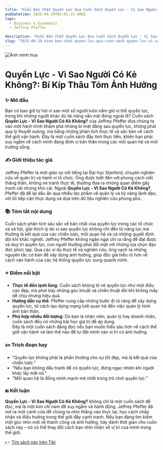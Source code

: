 ```yaml
---
title: "Hiểu Bản Chất Quyền Lực Qua Cuốn Sách Quyền Lực - Vì Sao Người Có Kẻ Không?"
pubDatetime: 2025-04-29T02:01:15.486Z
tags:
  - Business & Economics
  - Jeffrey Pfeffer

description: "Hiểu Bản Chất Quyền Lực Qua Cuốn Sách Quyền Lực - Vì Sao Người Có Kẻ Không?"
slug: "2025-04-29-hieu-ban-chat-quyen-luc-qua-cuon-sach-quyen-luc-vi-sao-nguoi-co-ke-khong"
---
```


![Ảnh minh hoạ](https://external-content.duckduckgo.com/iu/?u=https%3A%2F%2Fsachkinhdoanh.com.vn%2Fwp-content%2Fuploads%2F2018%2F03%2Freview-sach-quyen-lucFILEminimizer.jpg&f=1&ipt=2c0356c1386db614e534a67646cc94afe42a8c76aac5234c7337b9f740e60488)

 # Quyền Lực - Vì Sao Người Có Kẻ Không?: Bí Kíp Thâu Tóm Ảnh Hưởng

### ✨ Mở đầu  
Bạn có bao giờ tự hỏi vì sao một số người luôn nắm giữ vị thế quyền lực, trong khi những người khác dù tài năng vẫn mãi đứng ngoài lề? Cuốn sách **Quyền Lực - Vì Sao Người Có Kẻ Không?** của Jeffrey Pfeffer đưa chúng ta vào một hành trình khám phá những bí mật đằng sau quyền lực, không phải qua lý thuyết suông, mà bằng những phân tích thực tế và sắc bén về cách thế giới vận hành. Đây là một cuốn sách đầy tính thực tiễn, khiến bạn phải suy ngẫm về cách mình đang định vị bản thân trong các mối quan hệ và môi trường sống.

### ✍️ Giới thiệu tác giả  
Jeffrey Pfeffer là một giáo sư nổi tiếng tại Đại học Stanford, chuyên nghiên cứu về quản trị và hành vi tổ chức. Ông được biết đến với phong cách viết thẳng thắn, không né tránh thực tế, thường đưa ra những quan điểm gây tranh cãi nhưng khó cãi. Ngoài **Quyền Lực - Vì Sao Người Có Kẻ Không?**, Pfeffer đã để lại dấu ấn qua nhiều tác phẩm về quản lý và kỹ năng lãnh đạo, với lối tiếp cận thực dụng và dựa trên dữ liệu nghiên cứu phong phú.

### 📚 Tóm tắt nội dung  
Cuốn sách phân tích sâu sắc về bản chất của quyền lực trong các tổ chức và xã hội, giải thích lý do vì sao quyền lực không chỉ đến từ năng lực mà thường là kết quả của các chiến lược, mối quan hệ và cả những quyết định đôi khi khắc nghiệt. Jeffrey Pfeffer không ngần ngại chỉ ra rằng để đạt được và duy trì quyền lực, con người thường phải đối mặt với những lựa chọn đạo đức phức tạp. Qua các ví dụ thực tế và nghiên cứu, ông vạch ra những nguyên tắc cơ bản để xây dựng ảnh hưởng, giúp độc giả hiểu rõ hơn về cách vận hành của các hệ thống quyền lực xung quanh mình.

### ⭐ Điểm nổi bật  
- **Thực tế đến lạnh lùng**: Cuốn sách không tô vẽ quyền lực như một điều cao đẹp, mà phơi bày những góc khuất và chiến thuật đôi khi không mấy dễ chịu nhưng hiệu quả.  
- **Hướng dẫn cụ thể**: Pfeffer cung cấp những bước đi rõ ràng để xây dựng quyền lực, từ cách tạo dựng mạng lưới quan hệ đến việc quản lý hình ảnh bản thân.  
- **Phù hợp nhiều đối tượng**: Dù bạn là nhân viên, quản lý hay doanh nhân, cuốn sách đều có những bài học giá trị để áp dụng.  
Đây là một cuốn sách đáng đọc nếu bạn muốn hiểu sâu hơn về cách thế giới vận hành và làm thế nào để tự đặt mình vào vị trí có ảnh hưởng.

### ✂️ Trích đoạn hay  
- "Quyền lực không phải là phần thưởng cho sự tốt đẹp, mà là kết quả của chiến lược."  
- "Nếu bạn không đấu tranh để có quyền lực, đừng ngạc nhiên khi người khác lấy mất nó."  
- "Mối quan hệ là đồng minh mạnh mẽ nhất trong trò chơi quyền lực."

### 🔚 Kết luận  
**Quyền Lực - Vì Sao Người Có Kẻ Không?** không chỉ là một cuốn sách để đọc, mà là một kim chỉ nam để suy ngẫm và hành động. Jeffrey Pfeffer đã mở ra một cánh cửa để chúng ta nhìn thẳng vào thực tại, học cách chấp nhận và điều hướng trong thế giới đầy cạnh tranh. Nếu bạn đang tìm kiếm một góc nhìn mới về thành công và ảnh hưởng, hãy dành thời gian cho cuốn sách này – nó có thể thay đổi cách bạn nhìn nhận về vị trí của mình trong thế giới.

👉 [Tìm sách này trên Tiki](https://tiki.vn/search?q=Quy%E1%BB%81n%20L%E1%BB%B1c%20-%20V%C3%AC%20Sao%20Ng%C6%B0%E1%BB%9Di%20C%C3%B3%20K%E1%BA%BB%20Kh%C3%B4ng%3F)